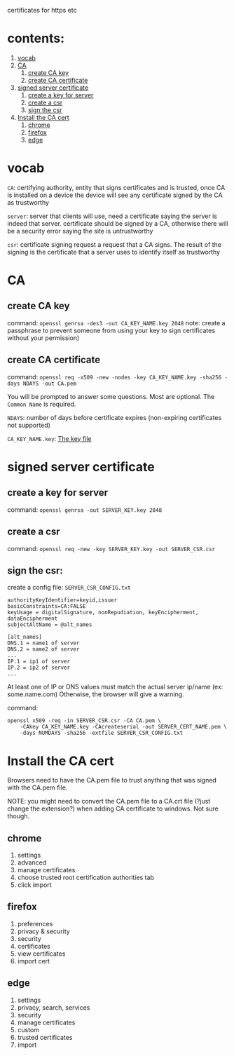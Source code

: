 certificates for https etc

# contents:
1. [vocab](#vocab)
2. [CA](#CA)
   1. [create CA key](#create-ca-key)
   2. [create CA certificate](#create-ca-certificate)
3. [signed server certificate](#signed-server-certificate)
   1. [create a key for server](#create-a-key-for-server)
   2. [create a csr](#create-a-csr)
   3. [sign the csr](#sign-the-csr)
4. [Install the CA cert](#install-the-ca-cert)
   1. [chrome](#chrome)
   2. [firefox](#firefox)
   3. [edge](#edge)



# vocab
`CA`: certifying authority, entity that signs certificates
    and is trusted, once CA is installed on a device
    the device will see any certificate signed by the CA
    as trustworthy

`server`: server that clients will use, need a certificate saying
    the server is indeed that server. certificate should be
    signed by a CA, otherwise there will be a security error
    saying the site is untrustworthy

`csr`: certificate signing request
    a request that a CA signs. The result of the signing
    is the certificate that a server uses to identify itself
    as trustworthy

# CA

## create CA key
command: `openssl genrsa -des3 -out CA_KEY_NAME.key 2048`
note: create a passphrase to prevent someone from using your key to sign
      certificates without your permission)

## create CA certificate
command: `openssl req -x509 -new -nodes -key CA_KEY_NAME.key -sha256 -days NDAYS -out CA.pem`

You will be prompted to answer some questions.  Most are optional.  The
`Common Name` is required.

`NDAYS`: number of days before certificate expires (non-expiring certificates not supported)

`CA_KEY_NAME.key`: [The key file](#create-ca-key)


# signed server certificate

## create a key for server
command: `openssl genrsa -out SERVER_KEY.key 2048`

## create a csr
command: `openssl req -new -key SERVER_KEY.key -out SERVER_CSR.csr`

## sign the csr:
create a config file: `SERVER_CSR_CONFIG.txt`
```
authorityKeyIdentifier=keyid,issuer
basicConstraints=CA:FALSE
keyUsage = digitalSignature, nonRepudiation, keyEncipherment, dataEncipherment
subjectAltName = @alt_names

[alt_names]
DNS.1 = name1 of server
DNS.2 = name2 of server
...
IP.1 = ip1 of server
IP.2 = ip2 of server
...
```

At least one of IP or DNS values must match the actual server ip/name (ex: some.name.com)
Otherwise, the browser will give a warning.



command:
```
openssl x509 -req -in SERVER_CSR.csr -CA CA.pem \
    -CAkey CA_KEY_NAME.key -CAcreateserial -out SERVER_CERT_NAME.pem \
    -days NUMDAYS -sha256 -extfile SERVER_CSR_CONFIG.txt
```
# Install the CA cert
Browsers need to have the CA.pem file to trust anything that was signed
with the CA.pem file.

NOTE: you might need to convert the CA.pem file to a CA.crt file (?just
change the extension?) when adding CA certificate to windows.  Not sure though.

## chrome
1. settings
2. advanced
3. manage certificates
4. choose trusted root certification authorities tab
5. click import

## firefox
1. preferences
2. privacy & security
3. security
4. certificates
5. view certificates
6. import cert

## edge
1. settings
2. privacy, search, services
3. security
4. manage certificates
5. custom
6. trusted certificates
7. import
